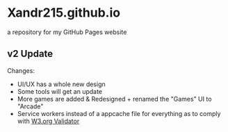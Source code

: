 # Xandr215.github.io
a repository for my GitHub Pages website
## v2 Update
Changes:
- UI/UX has a whole new design
- Some tools will get an update
- More games are added & Redesigned + renamed the "Games" UI to "Arcade"
- Service workers instead of a appcache file for everything as to comply with [W3.org Validator](validator.w3.org)
